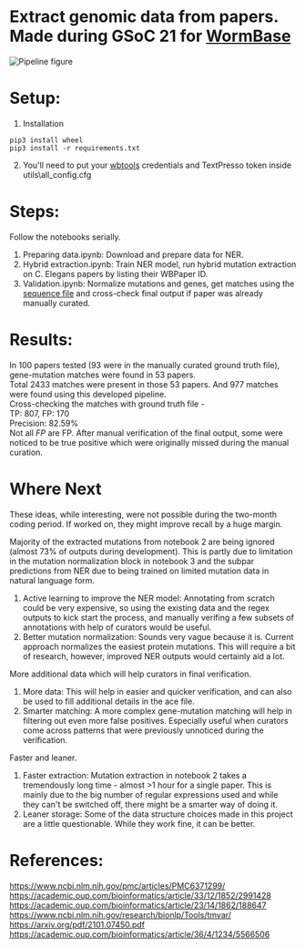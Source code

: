 # Extract genomic data from papers. Made during GSoC 21 for [WormBase](https://wormbase.org/)
  
![Pipeline figure](https://github.com/rishabgit/genomic-info-from-papers/blob/main/utils/misc/fig.jpg?raw=true)
  
  
# Setup:  
1. Installation  
```  
pip3 install wheel   
pip3 install -r requirements.txt   
```  
2. You'll need to put your [wbtools](https://github.com/WormBase/wbtools) credentials and TextPresso token inside utils\all_config.cfg  
  
   
# Steps:     
Follow the notebooks serially.   
1. Preparing data.ipynb: Download and prepare data for NER.   
2. Hybrid extraction.ipynb: Train NER model, run hybrid mutation extraction on C. Elegans papers by listing their WBPaper ID.   
3. Validation.ipynb: Normalize mutations and genes, get matches using the [sequence file](ftp://ftp.ebi.ac.uk/pub/databases/wormbase/releases/WS281/species/c_elegans/PRJNA13758/c_elegans.PRJNA13758.WS281.protein.fa.gz) and cross-check final output if paper was already manually curated.  


# Results:
In 100 papers tested (93 were in the manually curated ground truth file), gene-mutation matches were found in 53 papers.   
Total 2433 matches were present in those 53 papers. And 977 matches were found using this developed pipeline.    
Cross-checking the matches with ground truth file -  
TP: 807, FP: 170  
Precision: 82.59%  
Not all *FP* are FP. After manual verification of the final output, some were noticed to be true positive which were originally missed during the manual curation.  



# Where Next  
These ideas, while interesting, were not possible during the two-month coding period. If worked on, they might improve recall by a huge margin.   
  
Majority of the extracted mutations from notebook 2 are being ignored (almost 73% of outputs during development). This is partly due to limitation in the mutation normalization block in notebook 3 and the subpar predictions from NER due to being trained on limited mutation data in natural language form.  
1. Active learning to improve the NER model: Annotating from scratch could be very expensive, so using the existing data and the regex outputs to kick start the process, and manually verifing a few subsets of annotations with help of curators would be useful.  
2. Better mutation normalization: Sounds very vague because it is. Current approach normalizes the easiest protein mutations. This will require a bit of research, however, improved NER outputs would certainly aid a lot.  
  
More additional data which will help curators in final verification.  
1. More data: This will help in easier and quicker verification, and can also be used to fill additional details in the ace file.  
2. Smarter matching: A more complex gene-mutation matching will help in filtering out even more false positives. Especially useful when curators come across patterns that were previously unnoticed during the verification.   
   
Faster and leaner.  
1. Faster extraction: Mutation extraction in notebook 2 takes a tremendously long time - almost >1 hour for a single paper. This is mainly due to the big number of regular expressions used and while they can't be switched off, there might be a smarter way of doing it.
2. Leaner storage: Some of the data structure choices made in this project are a little questionable. While they work fine, it can be better. 



  
  
  
# References:
https://www.ncbi.nlm.nih.gov/pmc/articles/PMC6371299/  
https://academic.oup.com/bioinformatics/article/33/12/1852/2991428  
https://academic.oup.com/bioinformatics/article/23/14/1862/188647  
https://www.ncbi.nlm.nih.gov/research/bionlp/Tools/tmvar/  
https://arxiv.org/pdf/2101.07450.pdf  
https://academic.oup.com/bioinformatics/article/36/4/1234/5566506  